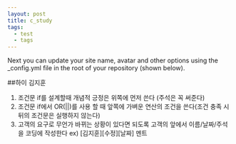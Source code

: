 ```yaml
---
layout: post
title: c_study
tags:
  - test
  - tags
---
```


Next you can update your site name, avatar and other options using the _config.yml file in the root of your repository (shown below).

##하이 김지훈

1. 조건문 if를 설계할때 개념적 긍정은 위쪽에 먼저 쓴다 (주석은 꼭 써준다)
2. 조건문 if에서 OR(||)를 사용 할 때 앞쪽에 가벼운 연산의 조건을 쓴다(조건 충족 시 뒤의 조건문은 실행하지 않는다)
3. 고객의 요구로 무언가 바뀌는 상황이 있다면 되도록 고객의 앞에서 이름/날짜/주석을 코딩에 작성한다 ex) [김지훈][수정][날짜] 멘트
 